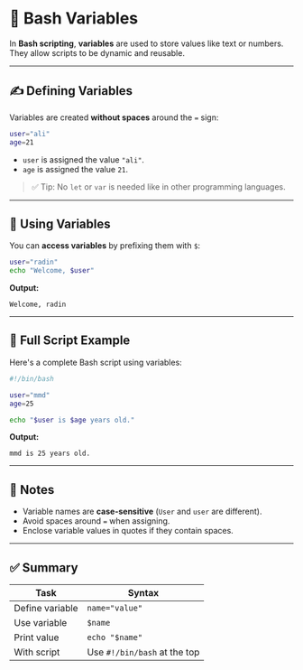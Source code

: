 # 🧮 Bash Variables

In **Bash scripting**, **variables** are used to store values like text or numbers. They allow scripts to be dynamic and reusable.

---

## ✍️ Defining Variables

Variables are created **without spaces** around the `=` sign:

```bash
user="ali"
age=21
```

* `user` is assigned the value `"ali"`.
* `age` is assigned the value `21`.

> ✅ Tip: No `let` or `var` is needed like in other programming languages.

---

## 📢 Using Variables

You can **access variables** by prefixing them with `$`:

```bash
user="radin"
echo "Welcome, $user"
```

**Output:**

```
Welcome, radin
```

---

## 🧪 Full Script Example

Here's a complete Bash script using variables:

```bash
#!/bin/bash

user="mmd"
age=25

echo "$user is $age years old."
```

**Output:**

```
mmd is 25 years old.
```

---

## 📌 Notes

* Variable names are **case-sensitive** (`User` and `user` are different).
* Avoid spaces around `=` when assigning.
* Enclose variable values in quotes if they contain spaces.

---

## ✅ Summary

| Task            | Syntax                       |
| --------------- | ---------------------------- |
| Define variable | `name="value"`               |
| Use variable    | `$name`                      |
| Print value     | `echo "$name"`               |
| With script     | Use `#!/bin/bash` at the top |

